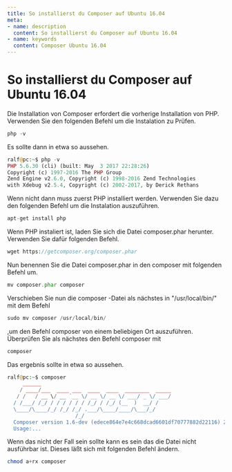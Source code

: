 ```yaml
---
title: So installierst du Composer auf Ubuntu 16.04
meta:
- name: description
  content: So installierst du Composer auf Ubuntu 16.04
- name: keywords 
  content: Composer Ubuntu 16.04
---
```


# So installierst du Composer auf Ubuntu 16.04

Die Installation von Composer erfordert die vorherige Installation von PHP. Verwenden Sie den folgenden Befehl um die Instalation zu Prüfen.

```php
php -v
```

Es sollte dann in etwa so aussehen.

```php
ralf@pc:~$ php -v
PHP 5.6.30 (cli) (built: May  3 2017 22:28:26)
Copyright (c) 1997-2016 The PHP Group
Zend Engine v2.6.0, Copyright (c) 1998-2016 Zend Technologies
with Xdebug v2.5.4, Copyright (c) 2002-2017, by Derick Rethans
```

Wenn nicht dann muss zuerst PHP installiert werden. Verwenden Sie dazu den folgenden Befehl um die Instalation auszuführen.

```php
apt-get install php
```

Wenn PHP instaliert ist, laden Sie sich die Datei composer.phar herunter. Verwenden Sie dafür folgenden Befehl.

```php
wget https://getcomposer.org/composer.phar
```

Nun benennen Sie die Datei composer.phar in den composer mit folgenden Befehl um.

```php
mv composer.phar composer
```

Verschieben Sie nun die composer -Datei als nächstes in "/usr/local/bin/" mit dem Befehl

```php
sudo mv composer /usr/local/bin/
```
,um den Befehl composer von einem beliebigen Ort auszuführen.
Überprüfen Sie als nächstes den Befehl composer mit

```php
composer
```

Das ergebnis sollte in etwa so aussehen.

```php
ralf@pc:~$ composer
     ______
    / ____/___  ____ ___  ____  ____  ________  _____
   / /   / __ \/ __ `__ \/ __ \/ __ \/ ___/ _ \/ ___/
  / /___/ /_/ / / / / / / /_/ / /_/ (__  )  __/ /
  \____/\____/_/ /_/ /_/ .___/\____/____/\___/_/
                      /_/
  Composer version 1.6-dev (edece864e7e4c668dcad6601df70777882d22116) 2017-09-19 08:42:10
  Usage:...
```

Wenn das nicht der Fall sein sollte kann es sein das die Datei nicht ausführbar ist. Dieses läßt sich mit folgenden Befehl ändern.

```php
chmod a+rx composer
```